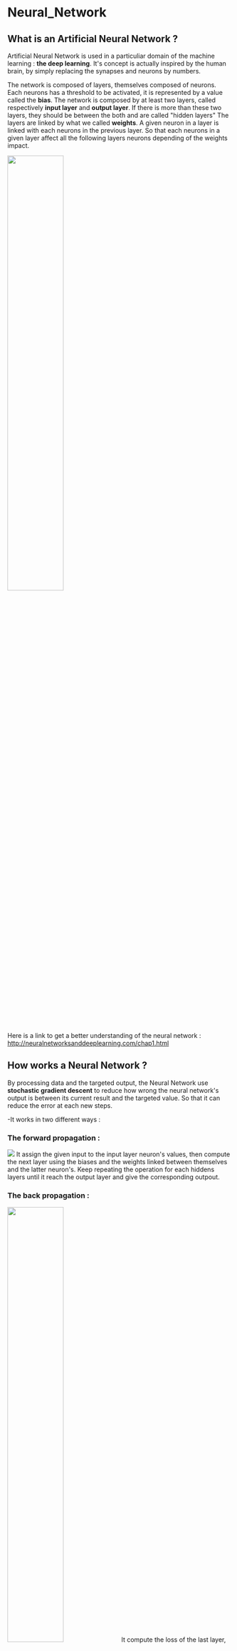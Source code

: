 # Neural_Network
  
  
  ## What is an Artificial Neural Network ?

  Artificial Neural Network is used in a particuliar domain of the machine learning : <b>the deep learning</b>.
  It's concept is actually inspired by the human brain, by simply replacing the synapses and neurons by numbers.

  The network is composed of layers, themselves composed of neurons.
  Each neurons has a threshold to be activated, it is represented by a value called the <b>bias</b>. 
  The network is composed by at least two layers, called respectively <b>input layer</b> and <b>output layer</b>.
  If there is more than these two layers, they should be between the both and are called "hidden layers"
  The layers are linked by what we called <b>weights</b>. A given neuron in a layer is linked with each neurons in the previous layer.
  So that each neurons in a given layer affect all the following layers neurons depending of the weights impact.
     
  <img src="https://miro.medium.com/max/791/0*hzIQ5Fs-g8iBpVWq.jpg" width="50%" height="50%">
     
  Here is a link to get a better understanding of the neural network : http://neuralnetworksanddeeplearning.com/chap1.html



 ## How works a Neural Network ?

  By processing data and the targeted output, the Neural Network use <b>stochastic gradient descent</b> to reduce how wrong the neural network's output is between its current     result and the targeted value. So that it can reduce the error at each new steps.

  -It works in two different ways :
  
  <h3>The forward propagation :</h3>
  <img src="https://images.deepai.org/django-summernote/2019-06-06/5c17d9c2-0ad4-474c-be8d-d6ae9b094e74.png">
  It assign the given input to the input layer neuron's values, then compute the next layer using the biases and the weights linked between themselves and the latter         neuron's. Keep repeating the operation for each hiddens layers until it reach the output layer and give the corresponding outpout.
       
  <h3>The back propagation :</h3>
  <img src="https://www.guru99.com/images/1/030819_0937_BackPropaga1.png" width="50%" height="50%">
  It compute the loss of the last layer, then propagate it using weights and biases to get the gradient of each layers so that we can use the gradient descent latter on.
